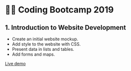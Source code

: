 # 👩‍💻 Coding Bootcamp 2019

## 1. Introduction to Website Development

+ Create an initial website mockup. 
+ Add style to the website with CSS.
+ Present data in lists and tables.
+ Add forms and maps.

[Live demo](https://codernami.github.io/static-website-1/)